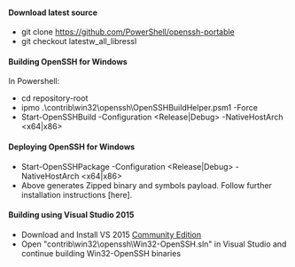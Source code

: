 #### Download latest source
  - git clone https://github.com/PowerShell/openssh-portable
  - git checkout latestw_all_libressl

#### Building OpenSSH for Windows
In Powershell:
  - cd repository-root
  - ipmo .\contrib\win32\openssh\OpenSSHBuildHelper.psm1 -Force
  - Start-OpenSSHBuild -Configuration <Release|Debug> -NativeHostArch <x64|x86>

#### Deploying OpenSSH for Windows
  - Start-OpenSSHPackage -Configuration <Release|Debug> -NativeHostArch <x64|x86>
  - Above generates Zipped binary and symbols payload. Follow further installation instructions [here].

#### Building using Visual Studio 2015
  - Download and Install VS 2015 [Community Edition](https://www.visualstudio.com/en-us/products/visual-studio-community-vs.aspx)  
  - Open "contrib\win32\openssh\Win32-OpenSSH.sln" in Visual Studio and continue building Win32-OpenSSH binaries

